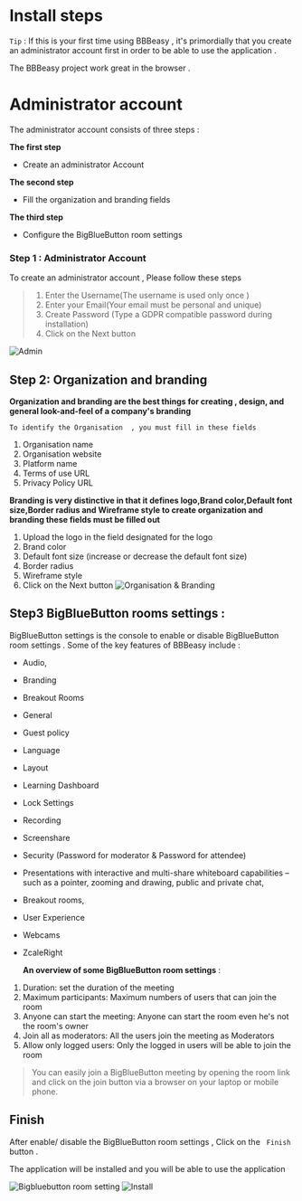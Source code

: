 # Install steps 

`Tip` : If this is your first time using BBBeasy , it's primordially that you create an administrator account first in order to be able to use the application .

The BBBeasy project work great in the browser .

# Administrator account 
The administrator account consists of three steps :

  __The first step__

  * Create an administrator Account

  __The second step__

  * Fill the organization and branding fields

   __The third step__

  * Configure the BigBlueButton room settings

### Step 1 :  Administrator Account
To create an administrator account , Please follow these steps

 >1. Enter the Username(The username is used only once )
 >2. Enter your Email(Your email must be personal and unique)
 >3. Create Password (Type a GDPR compatible password during installation)
 >4. Click on the Next button 

  ![Admin](/img/admin.png)

## Step 2: Organization and branding

**Organization and branding are the best things for creating , design, and general look-and-feel of a company's branding**

`To identify the Organisation  , you must fill in these fields `

 1. Organisation name
 2. Organisation website
 3. Platform name
 4. Terms of use URL
 5. Privacy Policy URL

**Branding is very distinctive in that it defines  logo,Brand color,Default font size,Border radius and Wireframe style  to create organization and branding these fields must be filled out**
1. Upload  the logo in the field designated for the logo 
2. Brand color 
3. Default font size (increase or decrease the default font size)
4. Border radius 
5. Wireframe style
6. Click on the Next button
![Organisation & Branding](/img/Organisation_branding_step2.png)


## Step3 BigBlueButton rooms settings :

 BigBlueButton settings is the console to enable or disable BigBlueButton room settings . 
 Some of the key features of BBBeasy include :
 * Audio,
 * Branding
 * Breakout Rooms
 * General
 * Guest policy
 * Language
 * Layout
 * Learning Dashboard
 * Lock Settings
 * Recording
 * Screenshare
 * Security (Password for moderator & Password for attendee)
 * Presentations with interactive and multi-share whiteboard capabilities – such as a pointer, zooming and drawing,
 public and private chat,
 * Breakout rooms, 
 * User Experience
 * Webcams
 * ZcaleRight

   **An overview of some BigBlueButton room settings**  :

 1. Duration: set the duration of the meeting
 2. Maximum participants: Maximum numbers of users that can join the room
 3. Anyone can start the meeting: Anyone can start the room even he's not the room's owner
 4. Join all as moderators: All the users join the meeting as Moderators 
 5. Allow only logged users: Only the logged in  users will be able to join the room
>You can easily join a BigBlueButton meeting  by opening the room link and click on the join button via a browser on your laptop or mobile phone.
## Finish
After enable/ disable the BigBlueButton room settings  , Click on the ` Finish` button .

The application  will  be installed and you will be able to use the application  

![Bigbluebutton room setting](/img/BigBlueButton_room_setting.png)
![Install](/img/Finish.png)





















